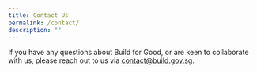```yaml
---
title: Contact Us
permalink: /contact/
description: ""
---
```

If you have any questions about Build for Good, or are keen to collaborate with us, please reach out to us via [contact@build.gov.sg](mailto:contact@build.gov.sg).
